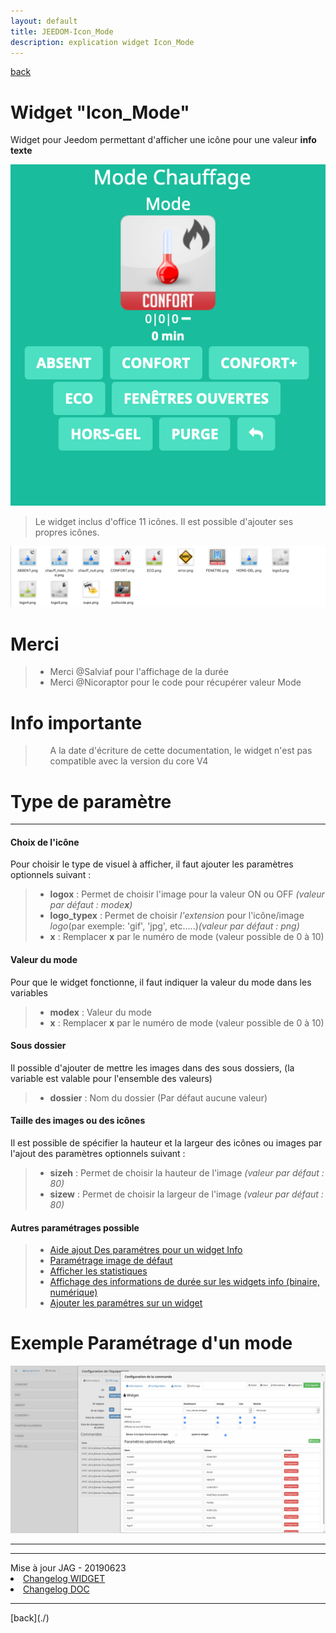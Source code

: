 ```yaml
---
layout: default
title: JEEDOM-Icon_Mode
description: explication widget Icon_Mode
---
```

[back](./)
# Widget "Icon_Mode" 

Widget pour Jeedom permettant d'afficher une icône pour une valeur <b>info texte</b>
<p><img src="Img/RESULTAT%20-%20JEEDOM-Icon_Mode.png" alt="Resultat" /></p>
<blockquote>
Le widget inclus d'office 11 icônes. Il est possible d'ajouter ses propres icônes.
</blockquote>

<p><img src="Img/VISUEL%20-%20JEEDOM-Icon_Mode.png" alt="Visuels" /></p>

<h1 id="Merci">Merci</h1>
<blockquote>
        <ul>
            <li>Merci @Salviaf pour l'affichage de la durée </li>
            <li>Merci @Nicoraptor pour le code pour récupérer valeur Mode</li>
        </ul>
</blockquote>

<h1 id="Info">Info importante</h1>
<blockquote>
        <ul>
            A la date d'écriture de cette documentation, le widget n'est pas compatible avec la version du core V4
        </ul>
</blockquote>

<h1 id="Type de paramètre">Type de paramètre</h1>
<hr />
<h4 id="Logo">Choix de l'icône</h4>
Pour choisir le type de visuel à afficher, il faut ajouter les paramètres optionnels suivant :
<blockquote>
        <ul>
            <li><b>logox</b> : Permet de choisir l'image pour la valeur ON ou OFF <i>(valeur par défaut : mode<b>x</b>)</i></li>
            <li><b>logo_typex</b> : Permet de choisir <i>l'extension</i> pour l'icône/image <i>logo</i>(par exemple: 'gif', 'jpg', etc.....)<i>(valeur par défaut : png)</i></li>
            <li><b>x</b> : Remplacer <b>x</b> par le numéro de mode (valeur possible de 0 à 10)</li>
        </ul>
</blockquote>

<h4 id="Logo">Valeur du mode</h4>
Pour que le widget fonctionne, il faut indiquer la valeur du mode dans les variables
<blockquote>
        <ul>
            <li><b>modex</b> : Valeur du mode</li>
            <li><b>x</b> : Remplacer <b>x</b> par le numéro de mode (valeur possible de 0 à 10)</li>
        </ul>
</blockquote>

<h4 id="Dossier">Sous dossier</h4>
Il possible d'ajouter de mettre les images dans des sous dossiers, (la variable est valable pour l'ensemble des valeurs)
<blockquote>
        <ul>
            <li><b>dossier</b> : Nom du dossier (Par défaut aucune valeur)</li>
        </ul>
</blockquote>

<h4 id="Taille">Taille des images ou des icônes</h4>
Il est possible de spécifier la hauteur et la largeur des icônes ou images par l'ajout des paramètres optionnels suivant :
<blockquote>
        <ul>
            <li><b>sizeh</b> : Permet de choisir la hauteur de l'image <i>(valeur par défaut : 80)</i></li>
            <li><b>sizew</b> : Permet de choisir la largeur de l'image <i>(valeur par défaut : 80)</i></li>
        </ul>
</blockquote>
 
<h4 id="Error">Autres paramétrages possible</h4>
<blockquote>
        <ul>
            <li><a href="JEEDOM-AIDE-CONFIG-INFO.html">Aide ajout Des paramétres pour un widget Info</a></li>
            <li><a href="JEEDOM-AIDE-Error.html">Paramétrage image de défaut</a></li>
            <li><a href="JEEDOM-AIDE-STATS.html">Afficher les statistiques</a></li>
            <li><a href="JEEDOM-AIDE-STATS TEMPS.html">Affichage des informations de durée sur les widgets info (binaire, numérique)</a></li>
            <li><a href="JEEDOM-AIDE-PARA.html">Ajouter les paramétres sur un widget</a></li>
        </ul>
</blockquote>

<h1 id="Aide">Exemple Paramétrage d'un mode</h1>
<p><img src="Img/ JEEDOM-Icon_Mode - Para mode.png" alt="exemple Para" /></p>
<hr />

<hr />
<dl>
    <dt>Mise à jour JAG - 20190623<br/>
    <li><a href="https://github.com/JEALG/JEEDOM-Icon_Mode/commits/master">Changelog WIDGET</a><br/></li>
    <li><a href="https://github.com/JEALG/JEEDOM-Widget_JAG-doc/commits/master">Changelog DOC</a></dt></li>
</dl>
<hr />
[back](./)